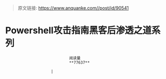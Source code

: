 > 原文链接: https://www.anquanke.com//post/id/90541 


# Powershell攻击指南黑客后渗透之道系列


                                阅读量   
                                **77637**
                            
                        |
                        
                                                                                    


